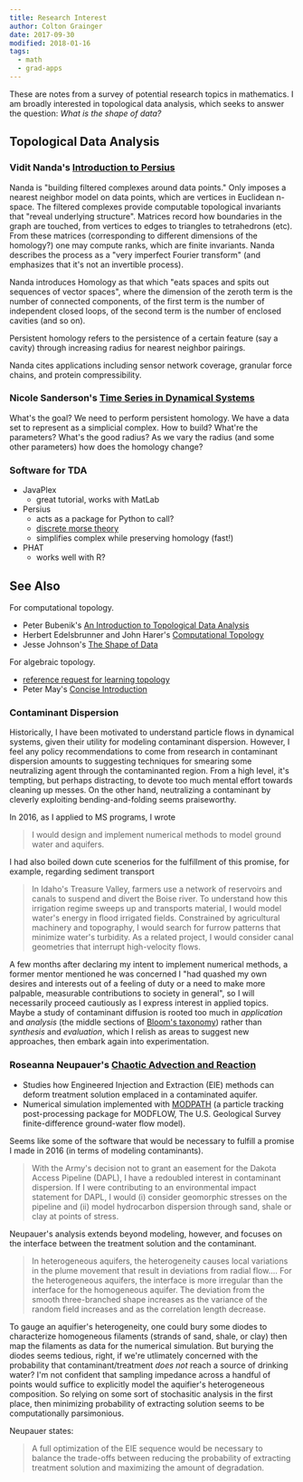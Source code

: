 ```yaml
---
title: Research Interest
author: Colton Grainger
date: 2017-09-30
modified: 2018-01-16 
tags:
  - math
  - grad-apps
---
```


These are notes from a survey of potential research topics in mathematics. I am broadly interested in topological data analysis, which seeks to answer the question: *What is the shape of data?* 

## Topological Data Analysis

### Vidit Nanda's [Introduction to Persius](https://www.youtube.com/watch?v=JqajfI4-WnM)

Nanda is "building filtered complexes around data points." Only imposes a nearest neighbor model on data points, which are vertices in Euclidean n-space. The filtered complexes provide computable topological invariants that "reveal underlying structure". Matrices record how boundaries in the graph are touched, from vertices to edges to triangles to tetrahedrons (etc). From these matrices (corresponding to different dimensions of the homology?) one may compute ranks, which are finite invariants. Nanda describes the process as a "very imperfect Fourier transform" (and emphasizes that it's not an invertible process). 

Nanda introduces Homology as that which "eats spaces and spits out sequences of vector spaces", where the dimension of the zeroth term is the number of connected components, of the first term is the number of independent closed loops, of the second term is the number of enclosed cavities (and so on).

Persistent homology refers to the persistence of a certain feature (say a cavity) through increasing radius for nearest neighbor pairings. 

Nanda cites applications including sensor network coverage, granular force chains, and protein compressibility.

### Nicole Sanderson's [Time Series in Dynamical Systems](https://arxiv.org/abs/1708.09359)

What's the goal? We need to perform persistent homology. We have a data set to represent as a simplicial complex. How to build? What're the parameters? What's the good radius? As we vary the radius (and some other parameters) how does the homology change?

### Software for TDA

- JavaPlex
	- great tutorial, works with MatLab
- Persius 
	- acts as a package for Python to call?
	- [discrete morse theory](https://en.wikipedia.org/wiki/Discrete_Morse_theory)
	- simplifies complex while preserving homology (fast!)
- PHAT
	- works well with R?

## See Also

For computational topology.
- Peter Bubenik's [An Introduction to Topological Data Analysis](https://people.clas.ufl.edu/peterbubenik/files/abacus_1.pdf)
- Herbert Edelsbrunner and John Harer's [Computational Topology](http://www.ee.oulu.fi/research/imag/courses/Vaccarino/Edels_Book.pdf)
- Jesse Johnson's [The Shape of Data](https://shapeofdata.wordpress.com/introduction/)

For algebraic topology.
- [reference request for learning topology](https://mathoverflow.net/questions/8445/learning-topology/8571#8571)
- Peter May's [Concise Introduction](http://www.math.uchicago.edu/~may/CONCISE/ConciseRevised.pdf)

### Contaminant Dispersion

Historically, I have been motivated to understand particle flows in dynamical systems, given their utility for modeling contaminant dispersion. However, I feel any policy recommendations to come from research in contaminant dispersion amounts to suggesting techniques for smearing some neutralizing agent through the contaminanted region. From a high level, it's tempting, but perhaps distracting, to devote too much mental effort towards cleaning up messes. On the other hand, neutralizing a contaminant by cleverly exploiting bending-and-folding seems praiseworthy.

In 2016, as I applied to MS programs, I wrote
> I would design and implement numerical methods to model ground water and aquifers.

I had also boiled down cute scenerios for the fulfillment of this promise, for example, regarding sediment transport
> In Idaho's Treasure Valley, farmers use a network of reservoirs and canals to suspend and divert the Boise river. To understand how this irrigation regime sweeps up and transports material, I would model water's energy in flood irrigated fields. Constrained by agricultural machinery and topography, I would search for furrow patterns that minimize water's turbidity. As a related project, I would consider canal geometries that interrupt high-velocity flows.

A few months after declaring my intent to implement numerical methods, a former mentor mentioned he was concerned I "had quashed my own desires and interests out of a feeling of duty or a need to make more palpable, measurable contributions to society in general", so I will necessarily proceed cautiously as I express interest in applied topics. Maybe a study of contaminant diffusion is rooted too much in *application* and *analysis* (the middle sections of [Bloom's taxonomy](https://upload.wikimedia.org/wikipedia/commons/2/24/Blooms_rose.svg)) rather than *synthesis* and *evaluation*, which I relish as areas to suggest new approaches, then embark again into experimentation.

### Roseanna Neupauer's [Chaotic Advection and Reaction](http://onlinelibrary.wiley.com/doi/10.1002/2013WR014057/full)

- Studies how Engineered Injection and Extraction (EIE) methods can deform treatment solution emplaced in a contaminated aquifer. 
- Numerical simulation implemented with [MODPATH](https://pubs.usgs.gov/of/1994/0464/report.pdf) (a particle tracking post-processing package for MODFLOW, The U.S. Geological Survey finite-difference ground-water flow model). 

Seems like some of the software that would be necessary to fulfill a promise I made in 2016 (in terms of modeling contaminants).
> With the Army's decision not to grant an easement for the Dakota Access Pipeline (DAPL), I have a redoubled interest in contaminant dispersion. If I were contributing to an environmental impact statement for DAPL, I would (i) consider geomorphic stresses on the pipeline and (ii) model hydrocarbon dispersion through sand, shale or clay at points of stress. 

Neupauer's analysis extends beyond modeling, however, and focuses on the interface between the treatment solution and the contaminant. 
> In heterogeneous aquifers, the heterogeneity causes local variations in the plume movement that result in deviations from radial flow.... For the heterogeneous aquifers, the interface is more irregular than the interface for the homogeneous aquifer. The deviation from the smooth three-branched shape increases as the variance of the random field increases and as the correlation length decrease.

To gauge an aquifier's heterogeneity, one could bury some diodes to characterize homogeneous filaments (strands of sand, shale, or clay) then map the filaments as data for the numerical simulation. But burying the diodes seems tedious, right, if we're utlimately concerned with the probability that contaminant/treatment *does not* reach a source of drinking water? I'm not confident that sampling impedance across a handful of points would suffice to explicitly model the aquifier's heterogeneous composition. So relying on some sort of stochasitic analysis in the first place, then minimizing probability of extracting solution seems to be computationally parsimonious. 

Neupauer states:
>  A full optimization of the EIE sequence would be necessary to balance the trade-offs between reducing the probability of extracting treatment solution and maximizing the amount of degradation.

